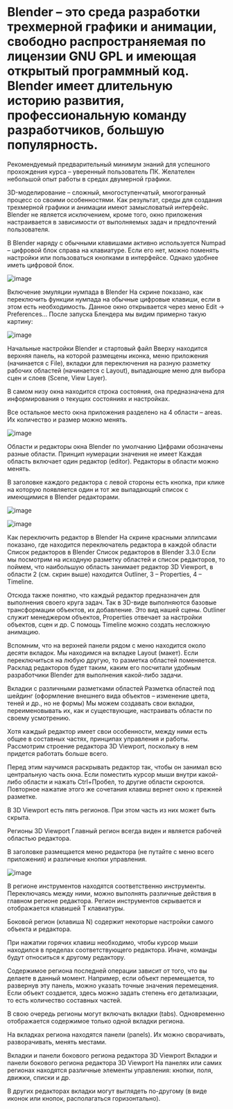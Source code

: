 # Blender – это среда разработки трехмерной графики и анимации, свободно распространяемая по лицензии GNU GPL и имеющая открытый программный код. Blender имеет длительную историю развития, профессиональную команду разработчиков, большую популярность.

Рекомендуемый предварительный минимум знаний для успешного прохождения курса – уверенный пользователь ПК. Желателен небольшой опыт работы в средах двумерной графики.




3D-моделирование – сложный, многоступенчатый, многогранный процесс со своими особенностями. Как результат, среды для создания трехмерной графики и анимации имеют замысловатый интерфейс. Blender не является исключением, кроме того, окно приложения настраивается в зависимости от выполняемых задач и предпочтений пользователя.

В Blender наряду с обычными клавишами активно используется Numpad – цифровой блок справа на клавиатуре. Если его нет, можно поменять настройки или пользоваться кнопками в интерфейсе. Однако удобнее иметь цифровой блок.

![image](https://user-images.githubusercontent.com/90384405/200613103-3e29390f-04de-4fff-89c4-55f6400ccb79.png)


Включение эмуляции нумпада в Blender
На скрине показано, как переключить функции нумпада на обычные цифровые клавиши, если в этом есть необходимость.
Данное окно открывается через меню Edit → Preferences...
После запуска Блендера мы видим примерно такую картину:

![image](https://user-images.githubusercontent.com/90384405/200613171-1e12d515-9c65-43b3-a5d2-9228b356adc1.png)


Начальные настройки Blender и стартовый файл
Вверху находится верхняя панель, на которой размещены иконка, меню приложения (начинается с File), вкладки для переключения на разную разметку рабочих областей (начинается с Layout), выпадающие меню для выбора сцен и слоев (Scene, View Layer).

В самом низу окна находится строка состояния, она предназначена для информирования о текущих состояниях и настройках.

Все остальное место окна приложения разделено на 4 области – areas. Их количество и размер можно менять.

![image](https://user-images.githubusercontent.com/90384405/200613318-b721908f-1964-4d42-9b99-974a1fca532b.png)


Области и редакторы окна Blender по умолчанию
Цифрами обозначены разные области. Принцип нумерации значения не имеет
Каждая область включает один редактор (editor). Редакторы в области можно менять.

В заголовке каждого редактора с левой стороны есть кнопка, при клике на которую появляется один и тот же выпадающий список с имеющимися в Blender редакторами.

![image](https://user-images.githubusercontent.com/90384405/200613350-0322fcd3-9766-4e9d-a2cd-908be197337b.png)

![image](https://user-images.githubusercontent.com/90384405/200613401-54383c44-c38c-4dfb-bc13-cb25d57dbaf4.png)


Как переключить редактор в Blender
На скрине красными эллипсами показано, где находится переключатель редактора в каждой области
Список редакторов в Blender
Список редакторов в Blender 3.3.0
Если мы посмотрим на исходную разметку областей и список редакторов, то поймем, что наибольшую область занимает редактор 3D Viewport, в области 2 (см. скрин выше) находится Outliner, 3 – Properties, 4 – Timeline.

Отсюда также понятно, что каждый редактор предназначен для выполнения своего круга задач. Так в 3D-виде выполняются базовые трансформации объектов, их добавление. Это вид нашей сцены. Outliner служит менеджером объектов, Properties отвечает за настройки объектов, сцен и др. С помощь Timeline можно создать несложную анимацию.

Вспомним, что на верхней панели рядом с меню находится около десяти вкладок. Мы находимся на вкладке Layout (макет). Если переключиться на любую другую, то разметка областей поменяется. Расклад редакторов будет таким, каким его посчитали удобным разработчики Blender для выполнения какой-либо задачи.

Вкладки с различными разметками областей
Разметка областей под шейдинг (оформление внешнего вида объектов – изменение цвета, теней и др., но не формы)
Мы можем создавать свои вкладки, переименовывать их, как и существующие, настраивать области по своему усмотрению.

Хотя каждый редактор имеет свои особенности, между ними есть общее в составных частях, принципах управления и работы. Рассмотрим строение редактора 3D Viewport, поскольку в нем придется работать больше всего.

Перед этим научимся раскрывать редактор так, чтобы он занимал всю центральную часть окна. Если поместить курсор мыши внутри какой-либо области и нажать Ctrl+Пробел, то другие области скроются. Повторное нажатие этого же сочетания клавиш вернет окно к прежней разметке.

В 3D Viewport есть пять регионов. При этом часть из них может быть скрыта.

Регионы 3D Viewport
Главный регион всегда виден и является рабочей областью редактора.

В заголовке размещается меню редактора (не путайте с меню всего приложения) и различные кнопки управления.

![image](https://user-images.githubusercontent.com/90384405/200613480-3fcfea3e-98a6-44d7-a046-36b91e4c99bb.png)


В регионе инструментов находятся соответственно инструменты. Переключаясь между ними, можно выполнять различные действия в главном регионе редактора. Регион инструментов скрывается и отображается клавишей T клавиатуры.

Боковой регион (клавиша N) содержит некоторые настройки самого объекта и редактора.

При нажатии горячих клавиш необходимо, чтобы курсор мыши находился в пределах соответствующего редактора. Иначе, команды будут относиться к другому редактору.

Содержимое региона последней операции зависит от того, что вы делаете в данный момент. Например, если объект перемещается, то развернув эту панель, можно указать точные значения перемещения. Если объект создается, здесь можно задать степень его детализации, то есть количество составных частей.

В свою очередь регионы могут включать вкладки (tabs). Одновременно отображается содержимое только одной вкладки региона.

На вкладках региона находятся панели (panels). Их можно сворачивать, разворачивать, менять местами.

Вкладки и панели бокового региона редактора 3D Viewport
Вкладки и панели бокового региона редактора 3D Viewport
На панелях или самих регионах находятся различные элементы управления: кнопки, поля, движки, списки и др.

В других редакторах вкладки могут выглядеть по-другому (в виде иконок или кнопок, располагаться горизонтально).
